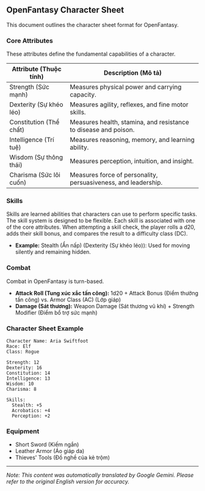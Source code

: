 ## OpenFantasy Character Sheet

This document outlines the character sheet format for OpenFantasy.

### Core Attributes

These attributes define the fundamental capabilities of a character.

| Attribute (Thuộc tính) | Description (Mô tả)                                                                                                    |
| ---------------------- | --------------------------------------------------------------------------------------------------------------------- |
| Strength (Sức mạnh)     | Measures physical power and carrying capacity.                                                                      |
| Dexterity (Sự khéo léo)  | Measures agility, reflexes, and fine motor skills.                                                                   |
| Constitution (Thể chất) | Measures health, stamina, and resistance to disease and poison.                                                    |
| Intelligence (Trí tuệ)   | Measures reasoning, memory, and learning ability.                                                                  |
| Wisdom (Sự thông thái)   | Measures perception, intuition, and insight.                                                                       |
| Charisma (Sức lôi cuốn) | Measures force of personality, persuasiveness, and leadership.                                                       |

### Skills

Skills are learned abilities that characters can use to perform specific tasks. The skill system is designed to be flexible. Each skill is associated with one of the core attributes. When attempting a skill check, the player rolls a d20, adds their skill bonus, and compares the result to a difficulty class (DC).

*   **Example:** Stealth (Ẩn nấp) (Dexterity (Sự khéo léo)): Used for moving silently and remaining hidden.

### Combat

Combat in OpenFantasy is turn-based.

*   **Attack Roll (Tung xúc xắc tấn công):** 1d20 + Attack Bonus (Điểm thưởng tấn công) vs. Armor Class (AC) (Lớp giáp)
*   **Damage (Sát thương):** Weapon Damage (Sát thương vũ khí) + Strength Modifier (Điểm bổ trợ sức mạnh)

### Character Sheet Example

```
Character Name: Aria Swiftfoot
Race: Elf
Class: Rogue

Strength: 12
Dexterity: 16
Constitution: 14
Intelligence: 13
Wisdom: 10
Charisma: 8

Skills:
  Stealth: +5
  Acrobatics: +4
  Perception: +2
```

### Equipment

*   Short Sword (Kiếm ngắn)
*   Leather Armor (Áo giáp da)
*   Thieves' Tools (Đồ nghề của kẻ trộm)


---
_Note: This content was automatically translated by Google Gemini. Please refer to the original English version for accuracy._